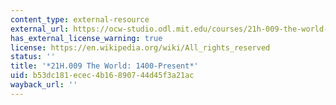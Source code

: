 ```yaml
---
content_type: external-resource
external_url: https://ocw-studio.odl.mit.edu/courses/21h-009-the-world-1400-present-spring-2014
has_external_license_warning: true
license: https://en.wikipedia.org/wiki/All_rights_reserved
status: ''
title: '*21H.009 The World: 1400-Present*'
uid: b53dc181-ecec-4b16-8907-44d45f3a21ac
wayback_url: ''
---
```


